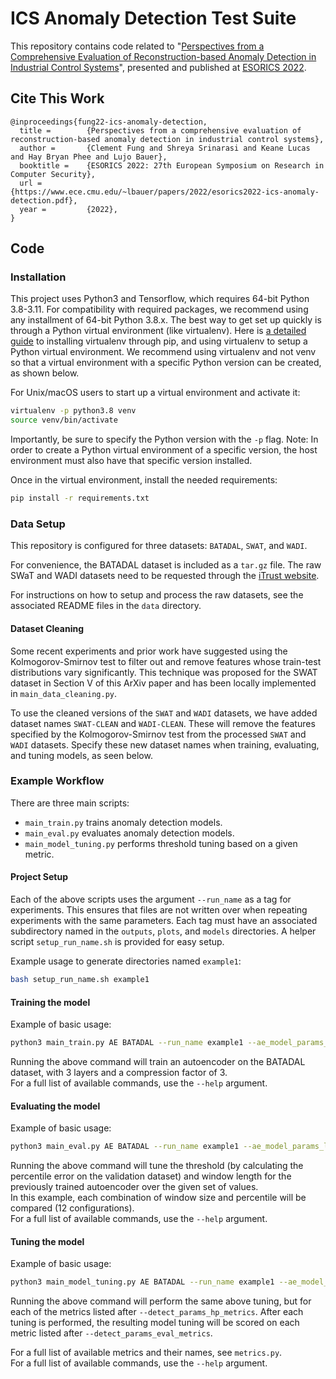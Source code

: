 # ICS Anomaly Detection Test Suite

This repository contains code related to "[Perspectives from a Comprehensive Evaluation of Reconstruction-based Anomaly Detection in Industrial Control Systems](https://www.ece.cmu.edu/~lbauer/papers/2022/esorics2022-ics-anomaly-detection.pdf)", 
presented and published at [ESORICS 2022](https://esorics2022.compute.dtu.dk/). 

## Cite This Work

    @inproceedings{fung22-ics-anomaly-detection,
      title =        {Perspectives from a comprehensive evaluation of reconstruction-based anomaly detection in industrial control systems},
      author =       {Clement Fung and Shreya Srinarasi and Keane Lucas and Hay Bryan Phee and Lujo Bauer},
      booktitle =    {ESORICS 2022: 27th European Symposium on Research in Computer Security},
      url =          {https://www.ece.cmu.edu/~lbauer/papers/2022/esorics2022-ics-anomaly-detection.pdf},
      year =         {2022},
    }

## Code

### Installation

This project uses Python3 and Tensorflow, which requires 64-bit Python 3.8-3.11.
For compatibility with required packages, we recommend using any installment of 64-bit Python 3.8.x. 
The best way to get set up quickly is through a Python virtual environment (like virtualenv).
Here is [a detailed guide](https://packaging.python.org/en/latest/guides/installing-using-pip-and-virtual-environments/#installing-packages-using-pip-and-virtual-environments) to installing virtualenv through pip, and using virtualenv to setup a Python virtual environment.
We recommend using virtualenv and not venv so that a virtual environment with a specific Python version can be created, as shown below.

For Unix/macOS users to start up a virtual environment and activate it:  
```sh
virtualenv -p python3.8 venv  
source venv/bin/activate
```
Importantly, be sure to specify the Python version with the `-p` flag.
Note: In order to create a Python virtual environment of a specific version, the host environment must also have that specific version installed.

Once in the virtual environment, install the needed requirements:
```sh
pip install -r requirements.txt
```

### Data Setup

This repository is configured for three datasets: `BATADAL`, `SWAT`, and `WADI`.

For convenience, the BATADAL dataset is included as a `tar.gz` file. 
The raw SWaT and WADI datasets need to be requested through the [iTrust website](https://itrust.sutd.edu.sg/itrust-labs_datasets/).

For instructions on how to setup and process the raw datasets, see the associated README files in the `data` directory.

#### Dataset Cleaning

Some recent experiments and prior work have suggested using the Kolmogorov-Smirnov test to filter out and remove features whose train-test distributions vary significantly. This technique was proposed for the SWAT dataset in Section V of this ArXiv paper and has been locally implemented in `main_data_cleaning.py`.

To use the cleaned versions of the `SWAT` and `WADI` datasets, we have added dataset names `SWAT-CLEAN` and `WADI-CLEAN`. These will remove the features specified by the Kolmogorov-Smirnov test from the processed `SWAT` and `WADI` datasets. Specify these new dataset names when training, evaluating, and tuning models, as seen below.

### Example Workflow 

There are three main scripts:
- `main_train.py` trains anomaly detection models.
- `main_eval.py` evaluates anomaly detection models.
- `main_model_tuning.py` performs threshold tuning based on a given metric.

#### Project Setup

Each of the above scripts uses the argument `--run_name` as a tag for experiments. This ensures that files are not written over when repeating experiments with the same parameters. Each tag must have an associated subdirectory named in the `outputs`, `plots`, and `models` directories. A helper script `setup_run_name.sh` is provided for easy setup.

Example usage to generate directories named `example1`:
```sh
bash setup_run_name.sh example1
```

#### Training the model

Example of basic usage: 
```sh
python3 main_train.py AE BATADAL --run_name example1 --ae_model_params_layers 3 --ae_model_params_cf 3
```

Running the above command will train an autoencoder on the BATADAL dataset, with 3 layers and a compression factor of 3.  
For a full list of available commands, use the `--help` argument.

#### Evaluating the model

Example of basic usage: 
```sh
python3 main_eval.py AE BATADAL --run_name example1 --ae_model_params_layers 3 --ae_model_params_cf 3 --detect_params_windows 1 3 5 10 --detect_params_percentile 0.95 0.99 0.995
```

Running the above command will tune the threshold (by calculating the percentile error on the validation dataset) and window length for the previously trained autoencoder over the given set of values.  
In this example, each combination of window size and percentile will be compared (12 configurations).  
For a full list of available commands, use the `--help` argument.

#### Tuning the model

Example of basic usage:
```sh
python3 main_model_tuning.py AE BATADAL --run_name example1 --ae_model_params_layers 3 --ae_model_params_cf 3 --detect_params_hp_metrics F1 SF1 SFB13 SFB31 --detect_params_eval_metrics F1 SF1 SFB13 SFB31
```
Running the above command will perform the same above tuning, but for each of the metrics listed after `--detect_params_hp_metrics`. After each tuning is performed, the resulting model tuning will be scored on each metric listed after `--detect_params_eval_metrics`.

For a full list of available metrics and their names, see `metrics.py`.  
For a full list of available commands, use the `--help` argument.




